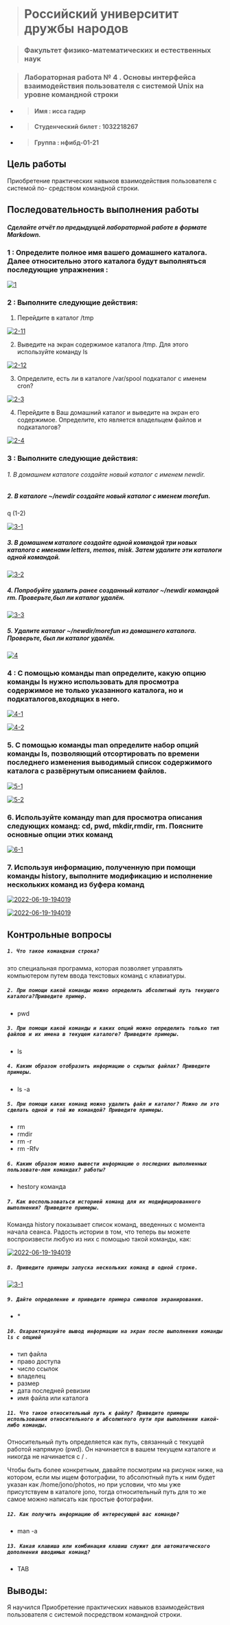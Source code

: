 >#  Российский университит дружбы народов

> ### Факультет физико-математических и естественных наук


> ### Лабораторная работа № 4 . Основы интерфейса взаимодействия пользователя с системой Unix на уровне командной строки



 *  >  #### Имя : исса гадир 
 *  > #### Студенческий билет : 1032218267
 *  > #### Группа :  нфибд-01-21


## Цель работы

Приобретение практических навыков взаимодействия пользователя с системой по-
средством командной строки.


 ## **Последовательность выполнения работы**
 
##### Сделайте отчёт по предыдущей лабораторной работе в формате Markdown.
 
 
 
 
### 1 :  Определите полное имя вашего домашнего каталога. Далее относительно этого каталога будут выполняться последующие упражнения :

<a href="https://ibb.co/yQFKwzv"><img src="https://i.ibb.co/1mGBDCy/1.png" alt="1" border="0"></a>

### **2 :  Выполните следующие действия:**

1. Перейдите в каталог /tmp

<a href="https://ibb.co/PwkdKyy"><img src="https://i.ibb.co/V26sRGG/2-11.png" alt="2-11" border="0" /></a>

2. Выведите на экран содержимое каталога /tmp. Для этого используйте команду ls

<a href="https://ibb.co/nbXgyb1"><img src="https://i.ibb.co/jTC6YTw/2-12.png" alt="2-12" border="0" /></a>


3. Определите, есть ли в каталоге /var/spool подкаталог с именем cron?

<a href="https://imgbb.com/"><img src="https://i.ibb.co/0s6KgBV/2-3.png" alt="2-3" border="0"></a>

4. Перейдите в Ваш домашний каталог и выведите на экран его содержимое. Определите, кто является владельцем файлов и подкаталогов?

<a href="https://ibb.co/F7p21tJ"><img src="https://i.ibb.co/j4tmYFG/2-4.png" alt="2-4" border="0"></a>


### **3 : Выполните следующие действия:**

###### 1. В домашнем каталоге создайте новый каталог с именем newdir.

##### 2. В каталоге ~/newdir создайте новый каталог с именем morefun.

q (1-2)

<a href="https://imgbb.com/"><img src="https://i.ibb.co/56tsXVX/3-1.png" alt="3-1" border="0" /></a>

##### 3. В домашнем каталоге создайте одной командой три новых каталога с именами letters, memos, misk. Затем удалите эти каталоги одной командой.

<a href="https://ibb.co/DM5j42R"><img src="https://i.ibb.co/5jBJTHR/3-2.png" alt="3-2" border="0"></a>



##### 4. Попробуйте удалить ранее созданный каталог ~/newdir командой rm. Проверьте,был ли каталог удалён.

<a href="https://imgbb.com/"><img src="https://i.ibb.co/G7gcGbQ/3-3.png" alt="3-3" border="0" /></a>

##### 5. Удалите каталог ~/newdir/morefun из домашнего каталога. Проверьте, был ли каталог удалён.

<a href="https://imgbb.com/"><img src="https://i.ibb.co/wpg5PwS/4.png" alt="4" border="0"></a>

### 4 : С помощью команды man определите, какую опцию команды ls нужно использовать для просмотра содержимое не только указанного каталога, но и подкаталогов,входящих в него.
<a href="https://ibb.co/Kxhv1SS"><img src="https://i.ibb.co/XxLRwMM/4-1.png" alt="4-1" border="0"></a>

<a href="https://ibb.co/HYBvXNK"><img src="https://i.ibb.co/BjcDw4f/4-2.png" alt="4-2" border="0"></a>


### 5. С помощью команды man определите набор опций команды ls, позволяющий отсортировать по времени последнего изменения выводимый список содержимого каталога с развёрнутым описанием файлов.
<a href="https://imgbb.com/"><img src="https://i.ibb.co/qdhH5Wm/5-1.png" alt="5-1" border="0"></a>

<a href="https://ibb.co/hKRNbhh"><img src="https://i.ibb.co/RCpKfZZ/5-2.png" alt="5-2" border="0"></a>


### 6. Используйте команду man для просмотра описания следующих команд: cd, pwd, mkdir,rmdir, rm. Поясните основные опции этих команд

<a href="https://ibb.co/SB9vLXN"><img src="https://i.ibb.co/m4MzxCJ/6-1.png" alt="6-1" border="0" /></a>

### 7. Используя информацию, полученную при помощи команды history, выполните модификацию и исполнение нескольких команд из буфера команд

<a href="https://imgbb.com/"><img src="https://i.ibb.co/d2y1Jmp/2022-06-19-194019.png" alt="2022-06-19-194019" border="0"></a>

<a href="https://imgbb.com/"><img src="https://i.ibb.co/d2y1Jmp/2022-06-19-194019.png" alt="2022-06-19-194019" border="0"></a>

## **Контрольные вопросы**
##### `1. Что такое командная строка?`

это специальная программа, которая позволяет управлять компьютером путем ввода текстовых команд с клавиатуры.

##### `2. При помощи какой команды можно определить абсолютный путь текущего каталога?Приведите пример.`

- pwd

##### `3. При помощи какой команды и каких опций можно определить только тип файлов и их имена в текущем каталоге? Приведите примеры.`

- ls

##### `4. Каким образом отобразить информацию о скрытых файлах? Приведите примеры.`

- ls -a

##### `5. При помощи каких команд можно удалить файл и каталог? Можно ли это сделать одной и той же командой? Приведите примеры.`

- rm
- rmdir
- rm -r
- rm -Rfv

##### `6. Каким образом можно вывести информацию о последних выполненных пользовате-лем командах? работы?`

- hestory команда

##### `7. Как воспользоваться историей команд для их модифицированного выполнения? Приведите примеры.`

Команда history показывает список команд, введенных с момента начала сеанса. Радость истории в том, что теперь вы можете воспроизвести любую из них с помощью такой команды, как:

<a href="https://imgbb.com/"><img src="https://i.ibb.co/d2y1Jmp/2022-06-19-194019.png" alt="2022-06-19-194019" border="0" /></a>

##### `8. Приведите примеры запуска нескольких команд в одной строке.`

<a href="https://imgbb.com/"><img src="https://i.ibb.co/56tsXVX/3-1.png" alt="3-1" border="0" /></a>

##### `9. Дайте определение и приведите примера символов экранирования.`

- \*

##### `10. Охарактеризуйте вывод информации на экран после выполнения команды ls с опцией`

- тип файла
- право доступа
- число ссылок
- владелец
- размер
- дата последней ревизии
- имя файла или каталога


##### `11. Что такое относительный путь к файлу? Приведите примеры использования относительного и абсолютного пути при выполнении какой-либо команды.`

Относительный путь определяется как путь, связанный с текущей работой напрямую (pwd). Он начинается в вашем текущем каталоге и никогда не начинается с / .

Чтобы быть более конкретным, давайте посмотрим на рисунок ниже, на котором, если мы ищем фотографии, то абсолютный путь к ним будет указан как /home/jono/photos, но при условии, что мы уже присутствуем в каталоге jono, тогда относительный путь для то же самое можно написать как простые фотографии.

##### `12. Как получить информацию об интересующей вас команде?`

- man -a

##### `13. Какая клавиша или комбинация клавиш служит для автоматического дополнения вводимых команд?`

- TAB

## **Выводы:**

Я научился Приобретение практических навыков взаимодействия пользователя с системой посредством командной строки.




